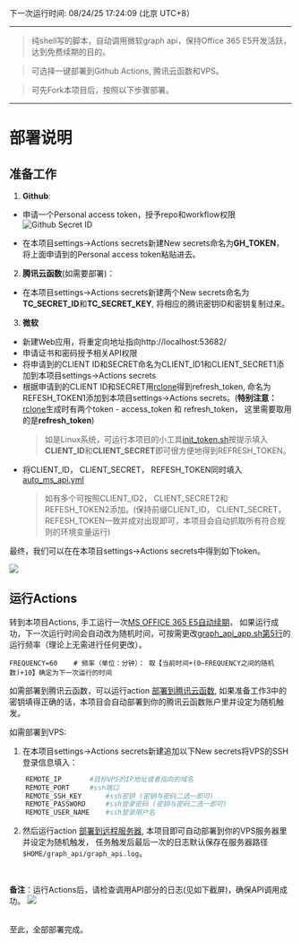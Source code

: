 下一次运行时间: 08/24/25 17:24:09 (北京 UTC+8）

---

>纯shell写的脚本，自动调用微软graph api，保持Office 365 E5开发活跃，达到免费续期的目的。

>可选择一键部署到Github Actions, 腾讯云函数和VPS。

>可先Fork本项目后，按照以下步骤部署。

---
# 部署说明
## 准备工作
1. **Github**: 

* 申请一个Personal access token，授予repo和workflow权限
![Github Secret ID](https://cdn.jsdelivr.net/gh/hansyao/image-hosting@master/20210606/Screenshot%20from%202021-08-23%2010-06-05.5haf6e1xk4g0.png)

* 在本项目settings->Actions secrets新建New secrets命名为**GH_TOKEN**，将上面申请到的Personal access token粘贴进去。

2. **腾讯云函数**(如需要部署)： 

* 在本项目settings->Actions secrets新建两个New secrets命名为**TC_SECRET_ID**和**TC_SECRET_KEY**, 将相应的腾讯密钥ID和密钥复制过来。

3. **微软**

* 新建Web应用，将重定向地址指向http://localhost:53682/
* 申请证书和密码授予相关API权限
* 将申请到的CLIENT ID和SECRET命名为CLIENT_ID1和CLIENT_SECRET1添加到本项目settings->Actions secrets
* 根据申请到的CLIENT ID和SECRET用[rclone](https://rclone.org/downloads/)得到refresh_token, 命名为REFESH_TOKEN1添加到本项目settings->Actions secrets。(**特别注意：** [rclone](https://rclone.org/downloads/)生成时有两个token - access_token 和 refresh_token， 这里需要取用的是**refresh_token**)
	>如是Linux系统，可运行本项目的小工具[init_token.sh](./init_token.sh)按提示填入**CLIENT_ID**和**CLIENT_SECRET**即可很方便地得到REFRESH_TOKEN。
* 将CLIENT_ID， CLIENT_SECRET， REFESH_TOKEN同时填入[auto_ms_api.yml](../../blob/master/.github/workflows/auto_ms_api.yml#L19-L27)
	>如有多个可按照CLIENT_ID2， CLIENT_SECRET2和REFESH_TOKEN2添加。(保持前缀CLIENT_ID， CLIENT_SECRET， REFESH_TOKEN一致并成对出现即可，本项目会自动抓取所有符合规则的环境变量运行)

最终，我们可以在在本项目settings->Actions secrets中得到如下token。

![](https://cdn.jsdelivr.net/gh/hansyao/image-hosting@master/20210606/Screenshot%20from%202021-08-23%2011-23-02.2gyy9bofyby0.png)


## 运行Actions

转到本项目Actions, 手工运行一次[MS OFFICE 365 E5自动续期](../../actions/workflows/auto_ms_api.yml)， 如果运行成功，下一次运行时间会自动改为随机时间，可按需更改[graph_api_app.sh第5行](../../blob/b1b34738316828b6adcd4d38c7fa5132a297e9d4/graph_api_app.sh#L5)的运行频率（理论上无需进行任何更改）。
```
FREQUENCY=60 	# 频率（单位：分钟）： 取【当前时间+(0~FREQUENCY之间的随机数)+10】确定为下一次运行的时间
```

如需部署到腾讯云函数，可以运行action [部署到腾讯云函数](../../actions/workflows/tencent_cloud.yml), 如果准备工作3中的密钥填得正确的话，本项目会自动部署到你的腾讯云函数账户里并设定为随机触发。

如需部署到VPS: 
1. 在本项目settings->Actions secrets新建追加以下New secrets将VPS的SSH登录信息填入：
```bash
	REMOTE_IP		#目标VPS的IP地址或者指向的域名
	REMOTE_PORT		#ssh端口
	REMOTE_SSH_KEY		#ssh密钥 (密钥与密码二选一即可)
	REMOTE_PASSWORD		#ssh登录密码 (密钥与密码二选一即可)
	REMOTE_USER_NAME	#ssh登录用户名
```
2. 然后运行action [部署到远程服务器](../../actions/workflows/deploy_to_remote.yml), 本项目即可自动部署到你的VPS服务器里并设定为随机触发， 任务触发后最后一次的日志默认保存在服务器路径```$HOME/graph_api/graph_api.log```。

<br>

**备注**：运行Actions后，请检查调用API部分的日志(见如下截屏)，确保API调用成功。
![](https://cdn.jsdelivr.net/gh/hansyao/image-hosting@master/20210606/e5_actions.1cdg7rdlm31c.png)

<br>
至此，全部部署完成。
